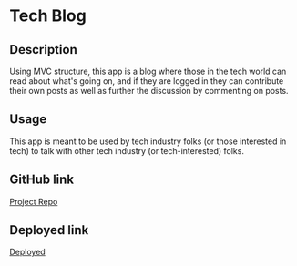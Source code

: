 # Tech Blog

## Description
Using MVC structure, this app is a blog where those in the tech world can read about what's going on, and if they are logged in they can contribute their own posts as well as further the discussion by commenting on posts.

## Usage
This app is meant to be used by tech industry folks (or those interested in tech) to talk with other tech industry (or tech-interested) folks.

## GitHub link
[Project Repo](https://github.com/caitlinparsons25/tech-blog)

## Deployed link
[Deployed](https://drive.google.com/file/d/1na7qYF-rOz8-fbuRVWW3fLPIDoFsDGGJ/view?usp=sharing)
